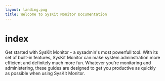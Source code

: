 ```yaml
---
layout: landing.pug
title: Welcome to SysKit Monitor Documentation
---
```


# index

Get started with SysKit Monitor - a sysadmin's most powerfull tool. With its set of built-in features, SysKit Monitor can make system adminstration more efficient and definitely much more fun. Whatever you're monitoring and administering, these guides are designed to get you productive as quickly as possible when using SysKit Monitor.

